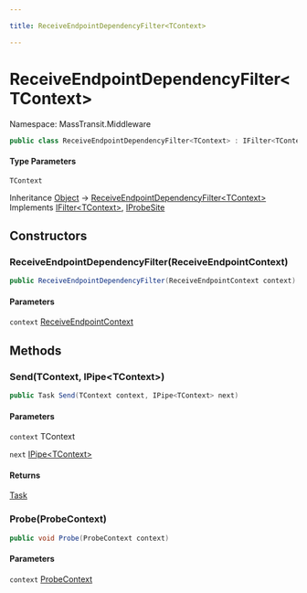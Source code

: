 ```yaml
---

title: ReceiveEndpointDependencyFilter<TContext>

---
```


# ReceiveEndpointDependencyFilter\<TContext\>

Namespace: MassTransit.Middleware

```csharp
public class ReceiveEndpointDependencyFilter<TContext> : IFilter<TContext>, IProbeSite
```

#### Type Parameters

`TContext`<br/>

Inheritance [Object](https://learn.microsoft.com/en-us/dotnet/api/system.object) → [ReceiveEndpointDependencyFilter\<TContext\>](../masstransit-middleware/receiveendpointdependencyfilter-1)<br/>
Implements [IFilter\<TContext\>](../../masstransit-abstractions/masstransit/ifilter-1), [IProbeSite](../../masstransit-abstractions/masstransit/iprobesite)

## Constructors

### **ReceiveEndpointDependencyFilter(ReceiveEndpointContext)**

```csharp
public ReceiveEndpointDependencyFilter(ReceiveEndpointContext context)
```

#### Parameters

`context` [ReceiveEndpointContext](../masstransit-transports/receiveendpointcontext)<br/>

## Methods

### **Send(TContext, IPipe\<TContext\>)**

```csharp
public Task Send(TContext context, IPipe<TContext> next)
```

#### Parameters

`context` TContext<br/>

`next` [IPipe\<TContext\>](../../masstransit-abstractions/masstransit/ipipe-1)<br/>

#### Returns

[Task](https://learn.microsoft.com/en-us/dotnet/api/system.threading.tasks.task)<br/>

### **Probe(ProbeContext)**

```csharp
public void Probe(ProbeContext context)
```

#### Parameters

`context` [ProbeContext](../../masstransit-abstractions/masstransit/probecontext)<br/>
